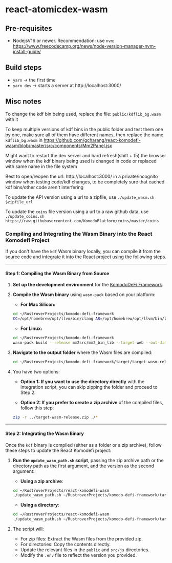 # react-atomicdex-wasm

## Pre-requisites

- NodejsV16 or newer. Recommendation: use `nvm`: https://www.freecodecamp.org/news/node-version-manager-nvm-install-guide/

## Build steps

- `yarn` -> the first time
- `yarn dev` -> starts a server at http://localhost:3000/

## Misc notes

To change the kdf bin being used, replace the file: `public/kdflib_bg.wasm` with it

To keep multiple versions of kdf bins in the public folder and test them one by one, make sure all of them have different names, then replace the name `kdflib_bg.wasm` in https://github.com/gcharang/react-komodefi-wasm/blob/master/src/components/Mm2Panel.jsx

Might want to restart the dev server and hard refresh(shift + f5) the browser window when the kdf binary being used is changed in code or replaced with same name in the file system

Best to open/reopen the url: http://localhost:3000/ in a private/incognito window when testing code/kdf changes, to be completely sure that cached kdf bins/other code aren't interfering

To update the API version using a url to a zipfile, use `./update_wasm.sh $zipfile_url`

To update the `coins` file version using a url to a raw github data, use `./update_coins.sh https://raw.githubusercontent.com/KomodoPlatform/coins/master/coins`

### Compiling and Integrating the Wasm Binary into the React Komodefi Project

If you don't have the `kdf` Wasm binary locally, you can compile it from the source code and integrate it into the React project using the following steps.

---

#### **Step 1: Compiling the Wasm Binary from Source**

1. **Set up the development environment** for the [KomodoDeFi Framework](https://github.com/KomodoPlatform/komodo-defi-framework).

2. **Compile the Wasm binary** using `wasm-pack` based on your platform:

    - **For Mac Silicon:**

    ```bash
    cd ~/RustroverProjects/komodo-defi-framework
    CC=/opt/homebrew/opt/llvm/bin/clang AR=/opt/homebrew/opt/llvm/bin/llvm-ar wasm-pack build --release mm2src/mm2_bin_lib --target web --out-dir ../../target/target-wasm-release
    ```

    - **For Linux:**

    ```bash
    cd ~/RustroverProjects/komodo-defi-framework
    wasm-pack build --release mm2src/mm2_bin_lib --target web --out-dir ../../target/target-wasm-release
    ```

3. **Navigate to the output folder** where the Wasm files are compiled:

    ```bash
    cd ~/RustroverProjects/komodo-defi-framework/target/target-wasm-release
    ```

4. You have two options:

   - **Option 1: If you want to use the directory directly** with the integration script, you can skip zipping the folder and proceed to Step 2.

   - **Option 2: If you prefer to create a zip archive** of the compiled files, follow this step:

    ```bash
    zip -r ../target-wasm-release.zip ./*
    ```

---

#### **Step 2: Integrating the Wasm Binary**

Once the `kdf` binary is compiled (either as a folder or a zip archive), follow these steps to update the React Komodefi project:

1. **Run the `update_wasm_path.sh` script**, passing the zip archive path or the directory path as the first argument, and the version as the second argument:

   - **Using a zip archive**:

    ```bash
    cd ~/RustroverProjects/react-komodefi-wasm
    ./update_wasm_path.sh ~/RustroverProjects/komodo-defi-framework/target/target-wasm-release.zip 1ver
    ```

   - **Using a directory**:

    ```bash
    cd ~/RustroverProjects/react-komodefi-wasm
    ./update_wasm_path.sh ~/RustroverProjects/komodo-defi-framework/target/target-wasm-release 1ver
    ```

2. The script will:
   - For zip files: Extract the Wasm files from the provided zip.
   - For directories: Copy the contents directly.
   - Update the relevant files in the `public` and `src/js` directories.
   - Modify the `.env` file to reflect the version you provided.